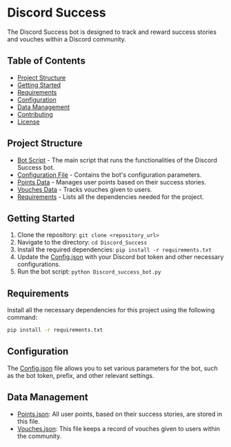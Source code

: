 # Discord Success

The Discord Success bot is designed to track and reward success stories and vouches within a Discord community.

## Table of Contents

- [Project Structure](#project-structure)
- [Getting Started](#getting-started)
- [Requirements](#requirements)
- [Configuration](#configuration)
- [Data Management](#data-management)
- [Contributing](#contributing)
- [License](#license)

## Project Structure

- [Bot Script](./Discord_success_bot.py) - The main script that runs the functionalities of the Discord Success bot.
- [Configuration File](./Config.json) - Contains the bot's configuration parameters.
- [Points Data](./Points.json) - Manages user points based on their success stories.
- [Vouches Data](./Vouches.json) - Tracks vouches given to users.
- [Requirements](./requirements.txt) - Lists all the dependencies needed for the project.

## Getting Started

1. Clone the repository: `git clone <repository_url>`
2. Navigate to the directory: `cd Discord_Success`
3. Install the required dependencies: `pip install -r requirements.txt`
4. Update the [Config.json](./Config.json) with your Discord bot token and other necessary configurations.
5. Run the bot script: `python Discord_success_bot.py`

## Requirements

Install all the necessary dependencies for this project using the following command:

```bash
pip install -r requirements.txt
```

## Configuration

The [Config.json](./Config.json) file allows you to set various parameters for the bot, such as the bot token, prefix, and other relevant settings.

## Data Management

- [Points.json](./Points.json): All user points, based on their success stories, are stored in this file.
- [Vouches.json](./Vouches.json): This file keeps a record of vouches given to users within the community.
